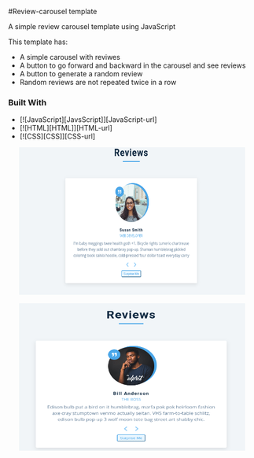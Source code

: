 #Review-carousel template

A simple review carousel template using JavaScript

This template has:
* A simple carousel with reviwes
* A button to go forward and backward in the carousel and see reviews
* A button to generate a random review
* Random reviews are not repeated twice in a row



### Built With


* [![JavaScript][JavsScript]][JavaScript-url]
* [![HTML][HTML]][HTML-url]
* [![CSS][CSS]][CSS-url]

<p align="center">
  <img width="460" height="300" src="./screenshots/1.png">
</p>

<p align="center">
  <img width="460" height="300" src="./screenshots/2.png">
</p>